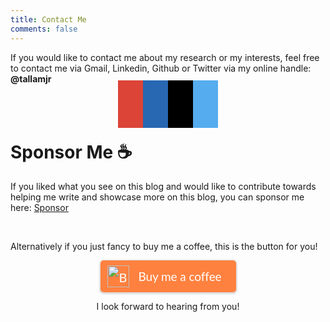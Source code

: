 ```yaml
---
title: Contact Me
comments: false
---
```


If you would like to contact me about my research or my interests, feel free to
contact me via Gmail, Linkedin, Github or Twitter via my online handle: <b>@tallamjr</b>

<style>
.fa {
padding: 20px;
font-size: 30px;
width: 50px;
text-align: center;
text-decoration: none;
}

.fa:hover {
opacity: 0.7;
}

.fa-google {
background: #DB4437;
color: white;
}

.fa-github {
background: #000000;
color: white;
}

.fa-linkedin {
background: #2867B2;
color: white;
}

.fa-facebook {
background: #3B5998;
color: white;
}

.fa-twitter {
background: #55ACEE;
color: white;
}
</style>

<!-- Add icon library -->
<link rel="stylesheet" href="https://cdnjs.cloudflare.com/ajax/libs/font-awesome/4.7.0/css/font-awesome.min.css">

<center>
<!-- Add font awesome icons -->
<a href="mailto:tallamjr@gmail.com?Subject=Hello" class="fa fa-google"></a>
<a href="https://www.linkedin.com/in/tallamjr/" class="fa fa-linkedin"></a>
<a href="https://github.com/tallamjr" class="fa fa-github"></a>
<a href="https://twitter.com/tallamjr" class="fa fa-twitter"></a>
</center>

# Sponsor Me ☕

If you liked what you see on this blog and would like to contribute towards
helping me write and showcase more on this blog, you can sponsor me here:
<a class="github-button" href="https://github.com/sponsors/tallamjr" data-icon="octicon-heart" aria-label="Sponsor @tallamjr on GitHub">Sponsor</a>
<!-- Place this tag where you want the button to render. -->
<br>

Alternatively if you just fancy to buy me a coffee, this is the button for you!

<center>
<style>.bmc-button img{width: 35px !important;margin-bottom: 1px !important;box-shadow: none !important;border: none !important;vertical-align: middle !important;}.bmc-button{padding: 7px 5px 7px 10px !important;line-height: 35px !important;height:51px !important;min-width:217px !important;text-decoration: none !important;display:inline-flex !important;color:#ffffff !important;background-color:#FF813F !important;border-radius: 5px !important;border: 1px solid transparent !important;padding: 7px 5px 7px 10px !important;font-size: 20px !important;letter-spacing:-0.08px !important;box-shadow: 0px 1px 2px rgba(190, 190, 190, 0.5) !important;-webkit-box-shadow: 0px 1px 2px 2px rgba(190, 190, 190, 0.5) !important;margin: 0 auto !important;font-family:'Lato', sans-serif !important;-webkit-box-sizing: border-box !important;box-sizing: border-box !important;-o-transition: 0.3s all linear !important;-webkit-transition: 0.3s all linear !important;-moz-transition: 0.3s all linear !important;-ms-transition: 0.3s all linear !important;transition: 0.3s all linear !important;}.bmc-button:hover, .bmc-button:active, .bmc-button:focus {-webkit-box-shadow: 0px 1px 2px 2px rgba(190, 190, 190, 0.5) !important;text-decoration: none !important;box-shadow: 0px 1px 2px 2px rgba(190, 190, 190, 0.5) !important;opacity: 0.85 !important;color:#ffffff !important;}</style><link href="https://fonts.googleapis.com/css?family=Lato&subset=latin,latin-ext" rel="stylesheet"><a class="bmc-button" target="_blank" href="https://www.buymeacoffee.com/7XmDFKP"><img src="https://cdn.buymeacoffee.com/buttons/bmc-new-btn-logo.svg" alt="Buy me a coffee"><span style="margin-left:15px;font-size:19px !important;">Buy me a coffee</span></a>

I look forward to hearing from you!

</center>
<script data-name="BMC-Widget" src="https://cdnjs.buymeacoffee.com/1.0.0/widget.prod.min.js" data-id="7XmDFKP" data-description="Support me on Buy me a coffee!" data-message="Thank you for visiting. You can now buy me a coffee!" data-color="#FF813F" data-position="right" data-x_margin="18" data-y_margin="18"></script>
